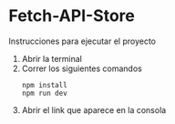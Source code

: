 # Fetch-API-Store
Instrucciones para ejecutar el proyecto

1. Abrir la terminal
2. Correr los siguientes comandos
   ```
   npm install
   npm run dev
   ```
3. Abrir el link que aparece en la consola
